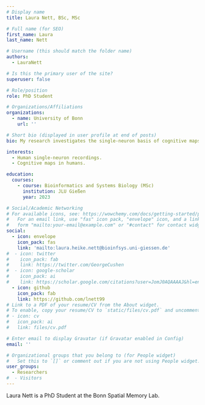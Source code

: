```yaml
---
# Display name
title: Laura Nett, BSc, MSc

# Full name (for SEO)
first_name: Laura
last_name: Nett

# Username (this should match the folder name)
authors:
  - LauraNett

# Is this the primary user of the site?
superuser: false

# Role/position
role: PhD Student

# Organizations/Affiliations
organizations:
  - name: University of Bonn
    url: ''

# Short bio (displayed in user profile at end of posts)
bio: My research investigates the single-neuron basis of cognitive maps in humans.

interests:
  - Human single-neuron recordings.
  - Cognitive maps in humans.

education:
  courses:
    - course: Bioinformatics and Systems Biology (MSc)
      institution: JLU Gießen
      year: 2023

# Social/Academic Networking
# For available icons, see: https://wowchemy.com/docs/getting-started/page-builder/#icons
#   For an email link, use "fas" icon pack, "envelope" icon, and a link in the
#   form "mailto:your-email@example.com" or "#contact" for contact widget.
social:
  - icon: envelope
    icon_pack: fas
    link: 'mailto:laura.heike.nett@bioinfsys.uni-giessen.de'
#  - icon: twitter
#    icon_pack: fab
#    link: https://twitter.com/GeorgeCushen
#  - icon: google-scholar
#    icon_pack: ai
#    link: https://scholar.google.com/citations?user=JomJ0AQAAAAJ&hl=en&oi=ao
  - icon: github
    icon_pack: fab
    link: https://github.com/lnett99
# Link to a PDF of your resume/CV from the About widget.
# To enable, copy your resume/CV to `static/files/cv.pdf` and uncomment the lines below.
# - icon: cv
#   icon_pack: ai
#   link: files/cv.pdf

# Enter email to display Gravatar (if Gravatar enabled in Config)
email: ''

# Organizational groups that you belong to (for People widget)
#   Set this to `[]` or comment out if you are not using People widget.
user_groups:
  - Researchers
#  - Visitors
---
```


Laura Nett is a PhD Student at the Bonn Spatial Memory Lab.
